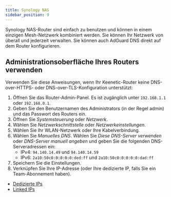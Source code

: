 ```yaml
---
title: Synology NAS
sidebar_position: 9
---
```


Synology NAS-Router sind einfach zu benutzen und können in einem einzigen Mesh-Netzwerk kombiniert werden. Sie können Ihr Netzwerk von überall und jederzeit verwalten. Sie können auch AdGuard DNS direkt auf dem Router konfigurieren.

## Administrationsoberfläche Ihres Routers verwenden

Verwenden Sie diese Anweisungen, wenn Ihr Keenetic-Router keine DNS-over-HTTPS- oder DNS-over-TLS-Konfiguration unterstützt:

1. Öffnen Sie das Router-Admin-Panel. Es ist zugänglich unter `192.168.1.1` oder `192.168.0.1`.
2. Geben Sie den Benutzernamen des Administrators (in der Regel admin) und das Passwort des Routers ein.
3. Öffnen Sie _Systemsteuerung_ oder _Netzwerk_.
4. Wählen Sie _Netzwerkschnittstelle_ oder _Netzwerkeinstellungen_.
5. Wählen Sie Ihr WLAN-Netzwerk oder Ihre Kabelverbindung.
6. Wählen Sie _Manuelles DNS_. Wählen Sie _Diese DNS-Server verwenden_ oder _DNS-Server manuell angeben_ und geben Sie die folgenden DNS-Serveradressen ein:
    - IPv4: `94.140.14.49` und `94.140.14.59`
    - IPv6: `2a10:50c0:0:0:0:0:ded:ff` und `2a10:50c0:0:0:0:0:dad:ff`
7. Speichern Sie die Einstellungen.
8. Verknüpfen Sie Ihre IP-Adresse (oder Ihre dedizierte IP, falls Sie ein Team-Abonnement haben).

- [Dedizierte IPs](/private-dns/connect-devices/other-options/dedicated-ip.md)
- [Linked IPs](private-dns/connect-devices/other-options/linked-ip.md)
